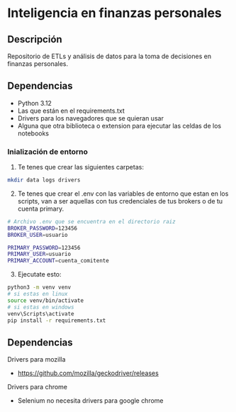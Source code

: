 # Inteligencia en finanzas personales
## Descripción
Repositorio de ETLs y análisis de datos para la toma de decisiones en finanzas personales.

## Dependencias
- Python 3.12
- Las que están en el requirements.txt
- Drivers para los navegadores que se quieran usar
- Alguna que otra biblioteca o extension para ejecutar las celdas de los notebooks

### Inialización de entorno
1. Te tenes que crear las siguientes carpetas:
```bash
mkdir data logs drivers
```

2. Te tenes que crear el .env con las variables de entorno que estan en los scripts, van a ser aquellas con tus credenciales de tus brokers o de tu cuenta primary.
```bash
# Archivo .env que se encuentra en el directorio raiz
BROKER_PASSWORD=123456
BROKER_USER=usuario

PRIMARY_PASSWORD=123456
PRIMARY_USER=usuario
PRIMARY_ACCOUNT=cuenta_comitente
```
3. Ejecutate esto:
```bash
python3 -m venv venv
# si estas en linux
source venv/bin/activate
# si estas en windows
venv\Scripts\activate
pip install -r requirements.txt
```

## Dependencias
Drivers para mozilla
- https://github.com/mozilla/geckodriver/releases

Drivers para chrome
- Selenium no necesita drivers para google chrome
  
